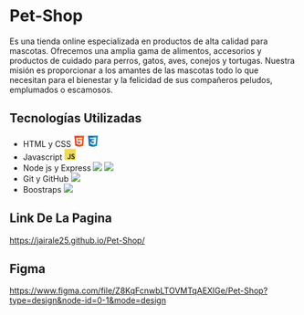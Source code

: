 # Pet-Shop

Es una tienda online especializada en productos de alta calidad para mascotas. Ofrecemos una amplia gama de alimentos, accesorios y productos de cuidado para perros, gatos, aves, conejos y tortugas. Nuestra misión es proporcionar a los amantes de las mascotas todo lo que necesitan para el bienestar y la felicidad de sus compañeros peludos, emplumados o escamosos.

## Tecnologías Utilizadas

- HTML y CSS <img src="https://github.com/devicons/devicon/blob/master/icons/html5/html5-original.svg" alt="" width="20px"> <img src="https://github.com/devicons/devicon/blob/master/icons/css3/css3-original.svg" alt="" width="20px">
- Javascript  <img src="https://github.com/devicons/devicon/blob/master/icons/javascript/javascript-original.svg" alt="" width="20">
- Node js y Express <img src="https://static-00.iconduck.com/assets.00/node-js-icon-454x512-nztofx17.png" style="width:23px;"> <img src="https://camo.githubusercontent.com/4c404ee3b9f73190f23c194c889274fdb43314d4d767a786eed8e8a117c8f062/68747470733a2f2f75706c6f61642e77696b696d656469612e6f72672f77696b6970656469612f636f6d6d6f6e732f7468756d622f382f38382f5374617475735f6975636e5f45585f69636f6e2e7376672f34383070782d5374617475735f6975636e5f45585f69636f6e2e7376672e706e67" style="width:28px;">
- Git y GitHub <img src="https://git-scm.com/images/logos/downloads/Git-Icon-1788C.png" style="width:23px;">
- Boostraps <img src="https://upload.wikimedia.org/wikipedia/commons/thumb/b/b2/Bootstrap_logo.svg/800px-Bootstrap_logo.svg.png" style="width:23px;">

## Link De La Pagina

https://jairale25.github.io/Pet-Shop/

## Figma

https://www.figma.com/file/Z8KqFcnwbLTOVMTqAEXlGe/Pet-Shop?type=design&node-id=0-1&mode=design
